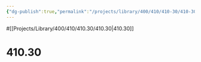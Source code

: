 ```yaml
---
{"dg-publish":true,"permalink":"/projects/library/400/410/410-30/410-30/","noteIcon":"0","created":"2024-01-24T15:24:09.126+09:00","updated":"2024-02-05T10:53:07.677+09:00"}
---
```


#[[Projects/Library/400/410/410.30/410.30\|410.30]]

# 410.30

